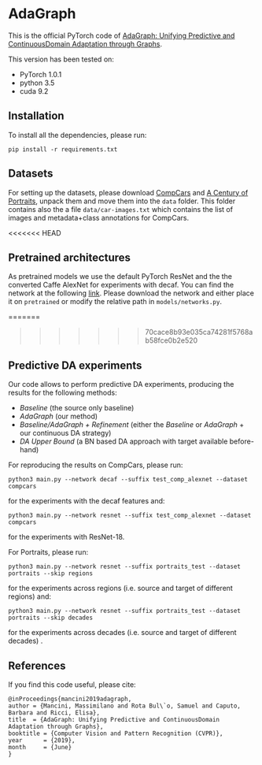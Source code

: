 # AdaGraph 
This is the official PyTorch code of [AdaGraph: Unifying Predictive and ContinuousDomain Adaptation through Graphs](http://research.mapillary.com/img/publications/CVPR19b.pdf).

This version has been tested on:
* PyTorch 1.0.1
* python 3.5
* cuda 9.2

## Installation
To install all the dependencies, please run:
```
pip install -r requirements.txt
```

## Datasets
For setting up the datasets, please download [CompCars](http://mmlab.ie.cuhk.edu.hk/datasets/comp_cars/index.html) and [A Century of Portraits](http://people.eecs.berkeley.edu/~shiry/projects/yearbooks/yearbooks.html), unpack them and move them into the ```data``` folder. This folder contains also the a file ```data/car-images.txt``` which contains the list of images and metadata+class annotations for CompCars.

<<<<<<< HEAD
## Pretrained architectures
As pretrained models we use the default PyTorch ResNet and the the converted Caffe AlexNet for experiments with decaf. You can find the network at the following [link](https://drive.google.com/file/d/1QoVr4qqbc6RPG0XX-H3SwSAabDxr-Is6/view?usp=sharing). Please download the network and either place it on ```pretrained``` or modify the relative path in ```models/networks.py```.

=======
>>>>>>> 70cace8b93e035ca74281f5768ab58fce0b2e520

## Predictive DA experiments
Our code allows to perform predictive DA experiments, producing the results for the following methods:

* _Baseline_ (the source only baseline)
* _AdaGraph_ (our method)
* _Baseline/AdaGraph + Refinement_ (either the _Baseline_ or _AdaGraph_ + our continuous DA strategy)
* _DA Upper Bound_ (a BN based DA approach with target available before-hand)


For reproducing the results on CompCars, please run:
```
python3 main.py --network decaf --suffix test_comp_alexnet --dataset compcars
```
for the experiments with the decaf features and:
```
python3 main.py --network resnet --suffix test_comp_alexnet --dataset compcars
```
for the experiments with ResNet-18.

For Portraits, please run:
```
python3 main.py --network resnet --suffix portraits_test --dataset portraits --skip regions
```
for the experiments across regions (i.e. source and target of different regions) and:
```
python3 main.py --network resnet --suffix portraits_test --dataset portraits --skip decades
```
for the experiments across decades (i.e. source and target of different decades) .


## References

If you find this code useful, please cite:

    @inProceedings{mancini2019adagraph,
	author = {Mancini, Massimilano and Rota Bul\`o, Samuel and Caputo, Barbara and Ricci, Elisa},
  	title  = {AdaGraph: Unifying Predictive and ContinuousDomain Adaptation through Graphs},
  	booktitle = {Computer Vision and Pattern Recognition (CVPR)},
  	year      = {2019},
  	month     = {June}
    }


